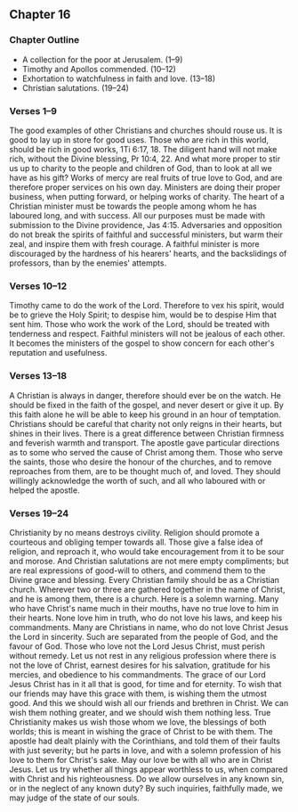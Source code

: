 ## Chapter 16

### Chapter Outline

- A collection for the poor at Jerusalem. (1–9)
- Timothy and Apollos commended. (10–12)
- Exhortation to watchfulness in faith and love. (13–18)
- Christian salutations. (19–24)

### Verses 1–9

The good examples of other Christians and churches should rouse us. It is good to lay up in store for good uses. Those who are rich in this world, should be rich in good works, 1Ti 6:17, 18. The diligent hand will not make rich, without the Divine blessing, Pr 10:4, 22. And what more proper to stir us up to charity to the people and children of God, than to look at all we have as his gift? Works of mercy are real fruits of true love to God, and are therefore proper services on his own day. Ministers are doing their proper business, when putting forward, or helping works of charity. The heart of a Christian minister must be towards the people among whom he has laboured long, and with success. All our purposes must be made with submission to the Divine providence, Jas 4:15. Adversaries and opposition do not break the spirits of faithful and successful ministers, but warm their zeal, and inspire them with fresh courage. A faithful minister is more discouraged by the hardness of his hearers' hearts, and the backslidings of professors, than by the enemies' attempts.

### Verses 10–12

Timothy came to do the work of the Lord. Therefore to vex his spirit, would be to grieve the Holy Spirit; to despise him, would be to despise Him that sent him. Those who work the work of the Lord, should be treated with tenderness and respect. Faithful ministers will not be jealous of each other. It becomes the ministers of the gospel to show concern for each other's reputation and usefulness.

### Verses 13–18

A Christian is always in danger, therefore should ever be on the watch. He should be fixed in the faith of the gospel, and never desert or give it up. By this faith alone he will be able to keep his ground in an hour of temptation. Christians should be careful that charity not only reigns in their hearts, but shines in their lives. There is a great difference between Christian firmness and feverish warmth and transport. The apostle gave particular directions as to some who served the cause of Christ among them. Those who serve the saints, those who desire the honour of the churches, and to remove reproaches from them, are to be thought much of, and loved. They should willingly acknowledge the worth of such, and all who laboured with or helped the apostle.

### Verses 19–24

Christianity by no means destroys civility. Religion should promote a courteous and obliging temper towards all. Those give a false idea of religion, and reproach it, who would take encouragement from it to be sour and morose. And Christian salutations are not mere empty compliments; but are real expressions of good-will to others, and commend them to the Divine grace and blessing. Every Christian family should be as a Christian church. Wherever two or three are gathered together in the name of Christ, and he is among them, there is a church. Here is a solemn warning. Many who have Christ's name much in their mouths, have no true love to him in their hearts. None love him in truth, who do not love his laws, and keep his commandments. Many are Christians in name, who do not love Christ Jesus the Lord in sincerity. Such are separated from the people of God, and the favour of God. Those who love not the Lord Jesus Christ, must perish without remedy. Let us not rest in any religious profession where there is not the love of Christ, earnest desires for his salvation, gratitude for his mercies, and obedience to his commandments. The grace of our Lord Jesus Christ has in it all that is good, for time and for eternity. To wish that our friends may have this grace with them, is wishing them the utmost good. And this we should wish all our friends and brethren in Christ. We can wish them nothing greater, and we should wish them nothing less. True Christianity makes us wish those whom we love, the blessings of both worlds; this is meant in wishing the grace of Christ to be with them. The apostle had dealt plainly with the Corinthians, and told them of their faults with just severity; but he parts in love, and with a solemn profession of his love to them for Christ's sake. May our love be with all who are in Christ Jesus. Let us try whether all things appear worthless to us, when compared with Christ and his righteousness. Do we allow ourselves in any known sin, or in the neglect of any known duty? By such inquiries, faithfully made, we may judge of the state of our souls.

